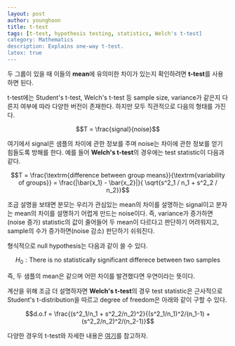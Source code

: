 ```yaml
---
layout: post
author: younghoon
title: t-test
tags: [t-test, hypothesis testing, statistics, Welch's t-test]
category: Mathematics
description: Explains one-way t-test.
latex: true
---
```


두 그룹이 있을 때 이들의 **mean**에 유의미한 차이가 있는지 확인하려면 **t-test**를 사용하면 된다.

<!--more-->

t-test에는 Student's t-test, Welch's t-test 등 sample size, variance가 같은지 다른지 여부에 따라 다양한 버전이 존재한다. 하지만 모두 직관적으로 다음의 형태를 가진다.

$$T = \frac{signal}{noise}$$

여기에서 signal은 샘플의 차이에 관한 정보를 주며 noise는 차이에 관한 정보를 얻기 힘들도록 방해를 한다. 예를 들어 **Welch's t-test**의 경우에는 test statistic이 다음과 같다.

$$T = \frac{\textrm{difference between group means}}{\textrm{variability of groups}} = \frac{|\bar{x_1} - \bar{x_2}|}{
    \sqrt{s^2_1 / n_1 + s^2_2 / n_2}}$$

조금 설명을 보태면 분모는 우리가 관심있는 mean의 차이를 설명하는 signal이고 분자는 mean의 차이를 설명하기 어렵게 만드는 noise이다. 즉, variance가 증가하면(noise 증가) statistic의 값이 줄어들어 두 mean이 다르다고 판단하기 어려워지고, sample의 수가 증가하면(noise 감소) 판단하기 쉬워진다.

형식적으로 null hypothesis는 다음과 같이 쓸 수 있다.

$$H_0: \textrm{There is no statistically significant differece between two samples}$$

즉, 두 샘플의 mean은 같으며 어떤 차이를 발견했다면 우연이라는 뜻이다.

계산을 위해 조금 더 설명하자면 **Welch's t-test**의 경우 test statistic은 근사적으로 Student's t-distribution을 따르고 degree of freedom은 아래와 같이 구할 수 있다.

$$d.o.f = \frac{(s^2_1/n_1 + s^2_2/n_2)^2}{(s^2_1/n_1)^2/(n_1-1) + (s^2_2/n_2)^2/(n_2-1)}$$

다양한 경우의 t-test와 자세한 내용은 [여기](https://www.investopedia.com/terms/t/t-test.asp)를 참고하자.